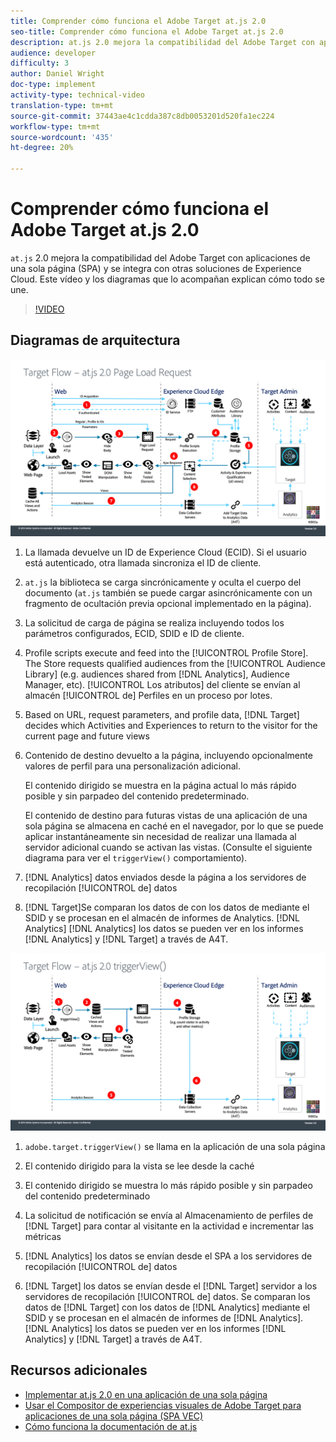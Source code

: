 ```yaml
---
title: Comprender cómo funciona el Adobe Target at.js 2.0
seo-title: Comprender cómo funciona el Adobe Target at.js 2.0
description: at.js 2.0 mejora la compatibilidad del Adobe Target con aplicaciones de una sola página (SPA) y se integra con otras soluciones de Experience Cloud. Este vídeo y los diagramas que lo acompañan explican cómo todo se une.
audience: developer
difficulty: 3
author: Daniel Wright
doc-type: implement
activity-type: technical-video
translation-type: tm+mt
source-git-commit: 37443ae4c1cdda387c8db0053201d520fa1ec224
workflow-type: tm+mt
source-wordcount: '435'
ht-degree: 20%

---
```



# Comprender cómo funciona el Adobe Target at.js 2.0

`at.js` 2.0 mejora la compatibilidad del Adobe Target con aplicaciones de una sola página (SPA) y se integra con otras soluciones de Experience Cloud. Este vídeo y los diagramas que lo acompañan explican cómo todo se une.

>[!VIDEO](https://video.tv.adobe.com/v/26250?quality=12)

## Diagramas de arquitectura

![Comportamiento de at.js 2.0 al cargar la página](assets/pageload.png)

1. La llamada devuelve un ID de Experience Cloud (ECID). Si el usuario está autenticado, otra llamada sincroniza el ID de cliente.

1. `at.js` la biblioteca se carga sincrónicamente y oculta el cuerpo del documento (`at.js` también se puede cargar asincrónicamente con un fragmento de ocultación previa opcional implementado en la página).

1. La solicitud de carga de página se realiza incluyendo todos los parámetros configurados, ECID, SDID e ID de cliente.

1. Profile scripts execute and feed into the [!UICONTROL Profile Store]. The Store requests qualified audiences from the [!UICONTROL Audience Library] (e.g. audiences shared from [!DNL Analytics], Audience Manager, etc). [!UICONTROL Los atributos] del cliente se envían al almacén [!UICONTROL de] Perfiles en un proceso por lotes.
1. Based on URL, request parameters, and profile data, [!DNL Target] decides which Activities and Experiences to return to the visitor for the current page and future views

1. Contenido de destino devuelto a la página, incluyendo opcionalmente valores de perfil para una personalización adicional.

   El contenido dirigido se muestra en la página actual lo más rápido posible y sin parpadeo del contenido predeterminado.

   El contenido de destino para futuras vistas de una aplicación de una sola página se almacena en caché en el navegador, por lo que se puede aplicar instantáneamente sin necesidad de realizar una llamada al servidor adicional cuando se activan las vistas. (Consulte el siguiente diagrama para ver el `triggerView()` comportamiento).

1. [!DNL Analytics] datos enviados desde la página a los servidores de recopilación [!UICONTROL de] datos
1. [!DNL Target]Se comparan los datos de con los datos de mediante el SDID y se procesan en el almacén de informes de Analytics. [!DNL Analytics] [!DNL Analytics] los datos se pueden ver en los informes [!DNL Analytics] y [!DNL Target] a través de A4T.

![Comportamiento de at.js 2.0 cuando se utiliza la función desencadenadorView()](assets/triggerview.png)

1. `adobe.target.triggerView()` se llama en la aplicación de una sola página
1. El contenido dirigido para la vista se lee desde la caché

1. El contenido dirigido se muestra lo más rápido posible y sin parpadeo del contenido predeterminado

1. La solicitud de notificación se envía al Almacenamiento de perfiles de [!DNL Target] para contar al visitante en la actividad e incrementar las métricas
1. [!DNL Analytics] los datos se envían desde el SPA a los servidores de recopilación [!UICONTROL de] datos

1. [!DNL Target] los datos se envían desde el [!DNL Target] servidor a los servidores de recopilación [!UICONTROL de] datos. Se comparan los datos de [!DNL Target] con los datos de [!DNL Analytics] mediante el SDID y se procesan en el almacén de informes de [!DNL Analytics]. [!DNL Analytics] los datos se pueden ver en los informes [!DNL Analytics] y [!DNL Target] a través de A4T.

## Recursos adicionales

* [Implementar at.js 2.0 en una aplicación de una sola página](implement-atjs-20-in-a-single-page-application.md)
* [Usar el Compositor de experiencias visuales de Adobe Target para aplicaciones de una sola página (SPA VEC)](../experiences/use-the-visual-experience-composer-for-single-page-applications.md)
* [Cómo funciona la documentación de at.js](https://docs.adobe.com/content/help/en/target/using/implement-target/client-side/at-js/how-atjs-works.html)